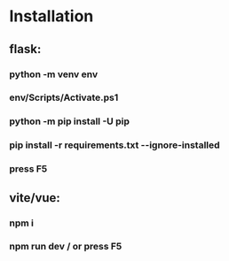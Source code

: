 # Installation

## flask:
### python -m venv env
### env/Scripts/Activate.ps1
### python -m pip install -U pip
### pip install -r requirements.txt --ignore-installed
### press F5

## vite/vue:
### npm i
### npm run dev / or press F5
